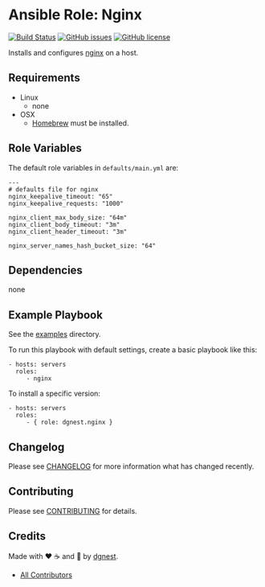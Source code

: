 # Ansible Role: Nginx

[![Build Status](https://travis-ci.org/dgnest/ansible-role-nginx.svg)](https://travis-ci.org/dgnest/ansible-role-nginx)
[![GitHub issues](https://img.shields.io/github/issues/dgnest/ansible-role-nginx.svg)](https://github.com/dgnest/ansible-role-nginx/issues)
[![GitHub license](https://img.shields.io/github/license/mashape/apistatus.svg?style=flat-square)](LICENSE)


Installs and configures [nginx][link-nginx] on a host.

## Requirements

 - Linux
   - none
 - OSX
   - [Homebrew][link-brew] must be installed.


## Role Variables

The default role variables in `defaults/main.yml` are:

    ---
    # defaults file for nginx
    nginx_keepalive_timeout: "65"
    nginx_keepalive_requests: "1000"

    nginx_client_max_body_size: "64m"
    nginx_client_body_timeout: "3m"
    nginx_client_header_timeout: "3m"

    nginx_server_names_hash_bucket_size: "64"


## Dependencies

none

## Example Playbook

See the [examples](./examples/) directory.

To run this playbook with default settings, create a basic playbook like this:

    - hosts: servers
      roles:
         - nginx

To install a specific version:

    - hosts: servers
      roles:
         - { role: dgnest.nginx }


## Changelog

Please see [CHANGELOG](CHANGELOG.md) for more information what has changed recently.

## Contributing

Please see [CONTRIBUTING](CONTRIBUTING.md) for details.

## Credits

Made with :heart: ️:coffee:️ and :pizza: by [dgnest][link-company].

- [All Contributors][link-contributors]

[link-nginx]: https://nginx.org/
[link-brew]: http://brew.sh/

[link-contributors]: AUTHORS
[link-company]: https://github.com/dgnest
